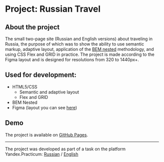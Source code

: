 # Project: Russian Travel
## About the project
The small two-page site (Russian and English versions) about traveling in Russia, the purpose of which was to show the ability to use semantic markup, adaptive layout, application of the [BEM nested](https://en.bem.info/methodology/filestructure/) methodology, and using CSS Flex and GRID in practice. The project is made according to the Figma layout and is designed for resolutions from 320 to 1440px+.

## Used for development:
* HTML5/CSS
  * Semantic and adaptive layout
  * Flex and GRID
* BEM Nested
* Figma (layout you can see [here](https://www.figma.com/proto/1MKdP6teMJpOWqunMfEpFt/Sprint-3_-Russia-_-desktop-%2B-mobile-(Copy)?node-id=62863%3A870))

## Demo
The project is available on [GitHub Pages](https://russian-travel.lunarkbot.net).

---
The project was developed as part of a task on the platform Yandex.Practicum: [Russian](https://practicum.yandex.ru/) / [English](https://practicum.com/)
